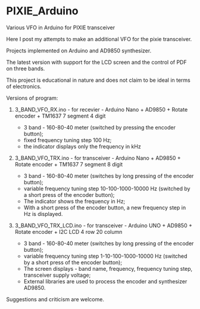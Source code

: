 # PIXIE_Arduino
Various VFO in Arduino for PIXIE transceiver

Here I post my attempts to make an additional VFO for the pixie transceiver.

Projects implemented on Arduino and AD9850 synthesizer.

The latest version with support for the LCD screen and the control of PDF on three bands.

This project is educational in nature and does not claim to be ideal in terms of electronics.

Versions of program:

1. 3_BAND_VFO_RX.ino - for recevier - Arduino Nano + AD9850 + Rotate encoder + TM1637 7 segment 4 digit
	- 3 band - 160-80-40 meter (switched by pressing the encoder button);
	- fixed frequency tuning step 100 Hz;
	- the indicator displays only the frequency in kHz

2. 3_BAND_VFO_TRX.ino - for transceiver - Arduino Nano + AD9850 + Rotate encoder + TM1637 7 segment 8 digit
	- 3 band - 160-80-40 meter (switches by long pressing of the encoder button);
	- variable frequency tuning step 10-100-1000-10000 Hz (switched by a short press of the encoder button);
	- The indicator shows the frequency in Hz;
	- With a short press of the encoder button, a new frequency step in Hz is displayed.

3. 3_BAND_VFO_TRX_LCD.ino - for transceiver - Arduino UNO + AD9850 +  Rotate encoder + I2C LCD 4 row 20 column
	- 3 band - 160-80-40 meter (switches by long pressing of the encoder button);
	- variable frequency tuning step 1-10-100-1000-10000 Hz (switched by a short press of the encoder button);
	- The screen displays - band name, frequency, frequency tuning step, transceiver supply voltage;
	- External libraries are used to process the encoder and synthesizer AD9850.


Suggestions and criticism are welcome.
